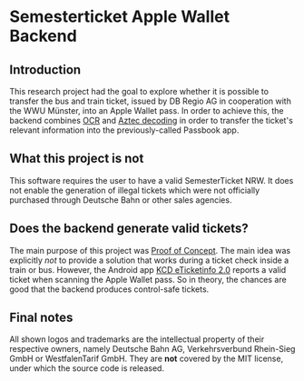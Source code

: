 # Semesterticket Apple Wallet Backend

## Introduction
This research project had the goal to explore whether it is possible to transfer the bus and train ticket, issued by DB Regio AG in cooperation with the WWU Münster, into an Apple Wallet pass. In order to achieve this, the backend combines [OCR](https://en.wikipedia.org/wiki/Optical_character_recognition) and [Aztec decoding](https://en.wikipedia.org/wiki/Aztec_Code) in order to transfer the ticket's relevant information into the previously-called Passbook app.

## What this project is not
This software requires the user to have a valid SemesterTicket NRW. It does not enable the generation of illegal tickets which were not officially purchased through Deutsche Bahn or other sales agencies. 

## Does the backend generate valid tickets?
The main purpose of this project was [Proof of Concept](https://de.wikipedia.org/wiki/Proof_of_Concept). The main idea was explicitly *not* to provide a solution that works during a ticket check inside a train or bus. However, the Android app [KCD eTicketinfo 2.0](https://play.google.com/store/apps/details?id=de.ivu.eticketinfo&hl=gsw) reports a valid ticket when scanning the Apple Wallet pass. So in theory, the chances are good that the backend produces control-safe tickets.

## Final notes
All shown logos and trademarks are the intellectual property of their respective owners, namely Deutsche Bahn AG, Verkehrsverbund Rhein-Sieg GmbH or WestfalenTarif GmbH. They are **not** covered by the MIT license, under which the source code is released.